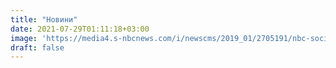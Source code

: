 ```yaml
---
title: "Новини"
date: 2021-07-29T01:11:18+03:00
image: 'https://media4.s-nbcnews.com/i/newscms/2019_01/2705191/nbc-social-default_b6fa4fef0d31ca7e8bc7ff6d117ca9f4.png'
draft: false
---
```


